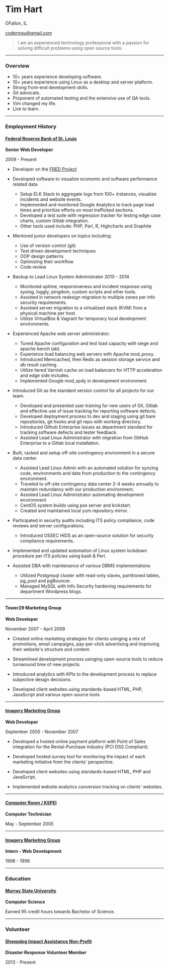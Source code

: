 # Tim Hart

OFallon, IL

codermsu@gmail.com

> I am an experienced technology professional with a passion for solving
> difficult problems using open source tools.

---

### Overview

* 10+ years experience developing software.
* 10+ years experience using Linux as a desktop and server platform.
* Strong front-end development skills.
* Git advocate.
* Proponent of automated testing and the extensive use of QA tools.
* Vim changed my life.
* Live to learn.

---

### Employment History

#### [Federal Reserve Bank of St. Louis](https://research.stlouisfed.org/)

__Senior Web Developer__

2009 - Present

* Developer on the [FRED Project](https://research.stlouisfed.org/fred2/)
* Developed software to visualize economic and software performance related data
  * Setup ELK Stack to aggregate logs from 100+ instances, visualize incidents and website events.
  * Implemented and monitored Google Analytics to track page load times and prioritize efforts on most trafficked sections.
  * Developed a test suite with regression tracker for testing edge case
charts, custom Gitlab integration.
  * Other tools used include: PHP, Perl, R, Highcharts and Graphite

* Mentored junior developers on topics including:
  * Use of version control (git)
  * Test driven development techniques
  * OOP design patterns
  * Optimizing their workflow
  * Code review

* Backup to Lead Linux System Administrator 2010 - 2014
  * Monitored uptime, responsiveness and incident response using syslog, loggly, pingdom, custom scripts and other tools.
  * Assisted in network redesign migration to multiple zones per info security requirements.
  * Assisted server migration to a virtualized stack (KVM) from a physical machine per host.
  * Utilize VirtualBox & Vagrant for temporary local development environments.

* Experienced Apache web server administrator.
  * Tuned Apache configuration and test load capacity with siege and apache bench (ab).
  * Experience load balancing web servers with Apache mod_proxy.
  * Introduced Memcached, then Redis as session storage service and db result caching.
  * Utilize tiered Varnish cache on load balancers for HTTP acceleration and edge side includes.
  * Implemented Google mod_spdy in development environment.

* Introduced Git as the standard version control for all projects for our team.
  * Developed and presented user training for new users of Git, Gitlab and effective use of issue tracking for reporting software defects.
  * Developed deployment process to dev and staging using git bare repositories, git hooks and git repo with working directory.
  * Introduced Github Enterprise issues as department standard for tracking software defects and tester feedback.
  * Assisted Lead Linux Administrator with migration from GitHub Enterprise
to a Gitlab local installation.

* Built, racked and setup off-site contingency environment in a secure data center.
  * Assisted Lead Linux Admin with an automated solution for syncing code, environments and data from production to the contingency environment.
  * Traveled to off-site contingency data center 2-4 weeks annually to maintain redundancy with our production environment.
  * Assisted Lead Linux Administrator automating development environment
  * CentOS system builds using pxe server and kickstart.
  * Created and maintained local yum repository mirror.

* Participated in security audits including ITS policy compliance, code reviews and server configurations.
  * Introduced OSSEC HIDS as an open-source solution for security compliance requirements.
 * Implemented and updated automation of Linux system lockdown procedure per ITS policies using bash & Perl.

* Assisted DBA with maintenance of various DBMS implementations
  * Utilized Postgresql cluster with read-only slaves, partitioned tables, pg_pool and pgBouncer.
  * Managed MySQL with Info Security hardening requirements for department Wordpress blogs.

---

#### Tower29 Marketing Group

__Web Developer__

November 2007 - April 2009

* Created online marketing strategies for clients usinging a mix of
promotions, email campaigns, pay-per-click advertising and improving
their website's structure and content.

* Streamlined development process usinging open-source tools to reduce
turnaround time of new projects.

* Introduced analytics with KPIs to the development process to replace subjective design decisions.

* Developed client websites using standards-based HTML, PHP, JavaScript and various open-source tools

---

#### [Imagery Marketing Group](http://www.imagerymarketinggroup.com/)

__Web Developer__

September 2005 - November 2007

* Developed a hosted online payment platform with Point of Sales integration for the Rental-Purchase industry (PCI DSS Compliant).

* Developed hosted survey tool for monitoring the impact of each marketing initiative from the clients' perspective.

* Developed client websites using standards-based HTML, PHP and JavaScript.

* Implemented website analytics conversion tracking on clients' websites.

---

#### [Computer Room / KSPEI](http://www.computerroom.us/)

__Computer Technician__

May - September 2005

---

#### [Imagery Marketing Group](http://www.imagerymarketinggroup.com/)

__Intern - Web Development__

1998 - 1999


---

### Education

#### [Murray State University](http://www.murraystate.edu/)
__Computer Science__

Earned 95 credit hours towards Bachelor of Science.

---

### Volunteer

#### [Sheepdog Impact Assistance Non-Profit](http://www.sheepdogia.org/)

__Disaster Response Volunteer Member__

2013 - Present


